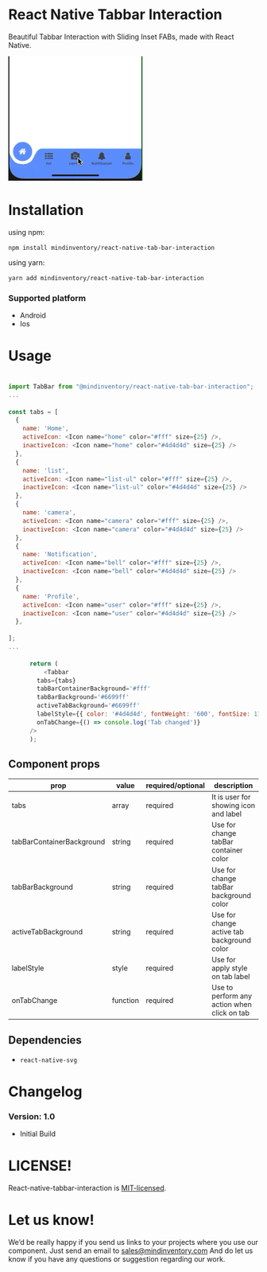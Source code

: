 # React Native Tabbar Interaction

Beautiful Tabbar Interaction with Sliding Inset FABs,
made with React Native.


![tabBar](doc/tabBar.gif)

# Installation

using npm:

```
npm install mindinventory/react-native-tab-bar-interaction
```

using yarn:

```
yarn add mindinventory/react-native-tab-bar-interaction
```

### Supported platform

- Android
- Ios

# Usage

```js

import TabBar from "@mindinventory/react-native-tab-bar-interaction";
...

const tabs = [
  {
    name: 'Home',
    activeIcon: <Icon name="home" color="#fff" size={25} />,
    inactiveIcon: <Icon name="home" color="#4d4d4d" size={25} />
  },
  {
    name: 'list',
    activeIcon: <Icon name="list-ul" color="#fff" size={25} />,
    inactiveIcon: <Icon name="list-ul" color="#4d4d4d" size={25} />
  },
  {
    name: 'camera',
    activeIcon: <Icon name="camera" color="#fff" size={25} />,
    inactiveIcon: <Icon name="camera" color="#4d4d4d" size={25} />
  },
  {
    name: 'Notification',
    activeIcon: <Icon name="bell" color="#fff" size={25} />,
    inactiveIcon: <Icon name="bell" color="#4d4d4d" size={25} />
  },
  {
    name: 'Profile',
    activeIcon: <Icon name="user" color="#fff" size={25} />,
    inactiveIcon: <Icon name="user" color="#4d4d4d" size={25} />
  },

];
...

      return (
          <Tabbar
        tabs={tabs}
        tabBarContainerBackground='#fff'
        tabBarBackground='#6699ff'
        activeTabBackground='#6699ff'
        labelStyle={{ color: '#4d4d4d', fontWeight: '600', fontSize: 11 }}
        onTabChange={() => console.log('Tab changed')}
      />
      );

```

## Component props

| prop                      | value    | required/optional | description                                 |
| -----------------------   | ---------| ----------------- | --------------------------------------------|
| tabs                      | array    | required          | It is user for showing icon and label       |
| tabBarContainerBackground | string   | required          | Use for change tabBar container color       |
| tabBarBackground          | string   | required          | Use for change tabBar background color      |
| activeTabBackground       | string   | required          | Use for change active tab background color  |
| labelStyle                | style    | required          | Use for apply style on tab label            |
| onTabChange               | function | required          | Use to perform any action when click on tab |

## Dependencies

- `react-native-svg`

# Changelog

### Version: 1.0

- Initial Build

# LICENSE!

React-native-tabbar-interaction is [MIT-licensed](https://github.com/Mindinventory/react-native-tabbar-interaction/blob/master/LICENSE).

# Let us know!

We’d be really happy if you send us links to your projects where you use our component. Just send an email to sales@mindinventory.com And do let us know if you have any questions or suggestion regarding our work.
